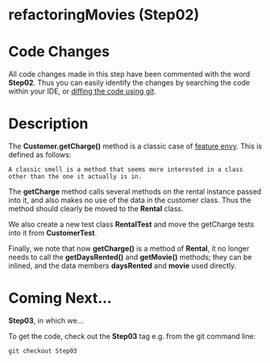 refactoringMovies (Step02)
==========================

# Code Changes

All code changes made in this step have been commented with the
word **Step02**. Thus you can easily identify the changes by searching the code within your IDE, or [diffing the code using git](http://stackoverflow.com/questions/1552340/show-all-changed-files-between-two-git-commits).

# Description

The **Customer.getCharge()** method is a classic case of [feature envy](http://sourcemaking.com/refactoring/feature-envy). This is defined as follows:

    A classic smell is a method that seems more interested in a class other than the one it actually is in. 

The **getCharge** method calls several methods on the rental instance passed into it, and also makes no use of the data in the customer class. Thus the method should clearly be moved to the **Rental** class.

We also create a new test class **RentalTest** and move the getCharge tests into it from **CustomerTest**.

Finally, we note that now **getCharge()** is a method of **Rental**, it no longer needs to call the **getDaysRented()** and **getMovie()** methods; they can be inlined, and the data members **daysRented** and **movie** used directly.

Coming Next...
==============

**Step03**, in which we...

To get the code, check out the **Step03** tag e.g. from the git command line:

    git checkout Step03